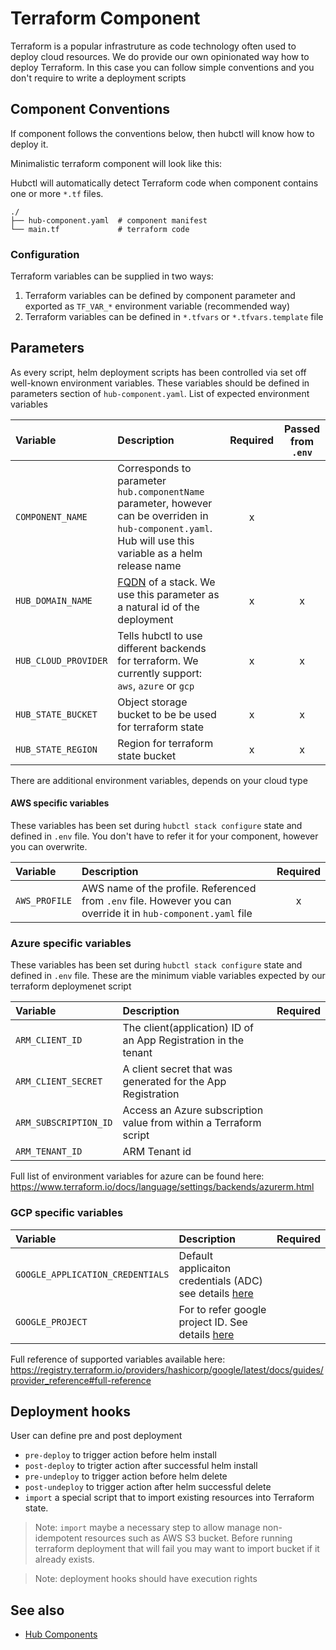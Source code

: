 # Terraform Component

Terraform is a popular infrastruture as code technology often used to deploy cloud resources. We do provide our own opinionated way how to deploy Terraform. In this case you can follow simple conventions and you don't require to write a deployment scripts

## Component Conventions

If component follows the conventions below, then hubctl will know how to deploy  it.

Minimalistic terraform component will look like this:

Hubctl will automatically detect Terraform code when component contains one or more `*.tf` files.

```text
./
├── hub-component.yaml  # component manifest
└── main.tf             # terraform code
```

### Configuration

Terraform variables can be supplied in two ways:

1. Terraform variables can be defined by component parameter and exported as `TF_VAR_*` environment variable (recommended way)
2. Terraform variables can be defined in `*.tfvars` or `*.tfvars.template` file


## Parameters

As every script, helm deployment scripts has been controlled via set off well-known environment variables. These variables should be defined in parameters section of `hub-component.yaml`. List of expected environment variables

| Variable   | Description | Required | Passed from `.env`
| :-------- | :-------- | :-: | :--:
| `COMPONENT_NAME` | Corresponds to parameter `hub.componentName` parameter, however can be overriden in `hub-component.yaml`. Hub will use this variable as a helm release name | x | |
| `HUB_DOMAIN_NAME` | [FQDN](https://en.wikipedia.org/wiki/Fully_qualified_domain_name) of a stack. We use this parameter as a natural id of the deployment | x | x |
| `HUB_CLOUD_PROVIDER` | Tells hubctl to use different backends for terraform. We currently support: `aws`, `azure` or `gcp` | x | x |
| `HUB_STATE_BUCKET` | Object storage bucket to be be used for terraform state  | x | x |
| `HUB_STATE_REGION` | Region for terraform state bucket  | x | x |

There are additional environment variables, depends on your cloud type

#### AWS specific variables

These variables has been set during `hubctl stack configure` state and defined in `.env` file. You don't have to refer it for your component, however you can overwrite.

| Variable   | Description | Required
| :-------- | :-------- | :-: |
| `AWS_PROFILE` | AWS name of the profile. Referenced from `.env` file. However you can override it in `hub-component.yaml` file | x |

### Azure specific variables

These variables has been set during `hubctl stack configure` state and defined in `.env` file. These are the minimum viable variables expected by our terraform deploymenet script

| Variable   | Description | Required
| :-------- | :-------- | :-: |
| `ARM_CLIENT_ID` | The client(application) ID of an App Registration in the tenant | |
| `ARM_CLIENT_SECRET` | A client secret that was generated for the App Registration | |
| `ARM_SUBSCRIPTION_ID` | Access an Azure subscription value from within a Terraform script | |
| `ARM_TENANT_ID` | ARM Tenant id | |

Full list of environment variables for azure can be found here: https://www.terraform.io/docs/language/settings/backends/azurerm.html

### GCP specific variables

| Variable   | Description | Required
| :-------- | :-------- | :-: |
| `GOOGLE_APPLICATION_CREDENTIALS` | Default applicaiton credentials (ADC) see details [here](https://cloud.google.com/docs/authentication/production) | |
| `GOOGLE_PROJECT` | For to refer google project ID. See details [here](https://registry.terraform.io/providers/hashicorp/google/latest/docs/guides/provider_reference#full-reference) | |

Full reference of supported variables available here: https://registry.terraform.io/providers/hashicorp/google/latest/docs/guides/provider_reference#full-reference

## Deployment hooks

User can define pre and post deployment

* `pre-deploy` to trigger action before helm install
* `post-deploy` to trigter action after successful helm install
* `pre-undeploy` to trigger action before helm delete
* `post-undeploy` to trigger action after helm successful delete
* `import` a special script that to import existing resources into Terraform state.

> Note: `import` maybe a necessary step to allow manage non-idempotent resources such as AWS S3 bucket. Before running terraform deployment that will fail you may want to import bucket if it already exists.

> Note: deployment hooks should have execution rights 

## See also

* [Hub Components](/hubctl/components)
